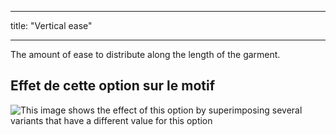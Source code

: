 - - -
title: "Vertical ease"
- - -

The amount of ease to distribute along the length of the garment.

## Effet de cette option sur le motif

![This image shows the effect of this option by superimposing several variants that have a different value for this option](breanna_verticalease_sample.svg "Effect of this option on the pattern")
